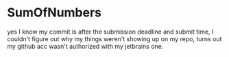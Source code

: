 # SumOfNumbers
yes I know my commit is after the submission deadline and submit time, I couldn't figure out why my things weren't showing up on my repo, turns out my github acc wasn't authorized with my jetbrains one. 
